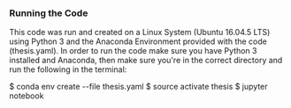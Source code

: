 ### Running the Code

This code was run and created on a Linux System (Ubuntu 16.04.5 LTS) using Python 3 and the Anaconda Environment provided with the code (thesis.yaml). In order to run the code make sure you have Python 3 installed and Anaconda, then make sure you're in the correct directory and run the following in the terminal:

$ conda env create --file thesis.yaml
$ source activate thesis
$ jupyter notebook